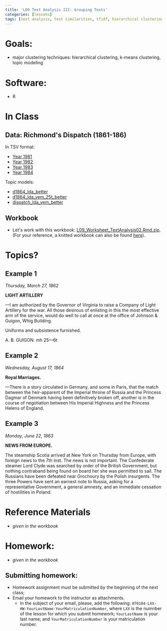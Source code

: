 ```yaml
---
title: 'L09 Text Analysis III: Grouping Texts'
categories: [lessons]
tags: [text analysis, text similarities, tfidf, hierarchical clustering, kmeans clustering, topic modeling]
---
```


# Goals:

- major clustering techniques: hierarchical clustering, k-means clustering, topic modeling

# Software:

- R

# In Class

## Data: Richmond's Dispatch (1861-186)

In TSV format:

- [Year 1981](../files/dispatch_1861_filtered.tsv)
- [Year 1982](../files/dispatch_1862_filtered.tsv)
- [Year 1983](../files/dispatch_1863_filtered.tsv)
- [Year 1984](../files/dispatch_1864_filtered.tsv)

Topic models:

- [d1864_lda_better](../files/d1864_lda_better.rda)
- [d1864_lda_vem_25t_better](../files/d1864_lda_vem_25t_better.rda)
- [dispatch_lda_vem_better](../files/dispatch_lda_vem_better.rda)

## Workbook

- Let's work with this workbook: [L09_Worksheet_TextAnalysis02.Rmd.zip](../files/L09_Worksheet_TextAnalysis03.Rmd.zip). (For your reference, a knitted workbook can also be found [here](../../L09_Worksheet.html)).

# Topics?

## Example 1

*Thursday, March 27, 1862*

**LIGHT ARTILLERY**

—I am authorized by the Governor of Virginia to raise a Company of Light Artillery for the war. All those desirous of enlisting in this the most effective arm of the service, would do well to call at once at the office of Johnson & Guigon, Whig Building.

Uniforms and subsistence furnished.

A. B. GUIGON. mh 25—6t

## Example 2

*Wednesday, August 17, 1864*

**Royal Marriages.**

—There is a story circulated in Germany, and some in Paris, that the match between the heir-apparent of the Imperial throne of Russia and the Princess Dagmar of Denmark having been definitively broken off, another is in the course of negotiation between His Imperial Highness and the Princess Helens of England.

## Example 3

*Monday, June 22, 1863*

**NEWS FROM EUROPE.**

The steamship Scotia arrived at New York on Thursday from Europe, with foreign news to the 7th inst. The news is not important. The Confederate steamer Lord Clyde was searched by order of the British Government, but nothing contraband being found on board her she was permitted to sail. The Russians have been defeated near Grochoury by the Polish insurgents. The three Powers have sent an earnest note to Russia, asking for a representative Government, a general amnesty, and an immediate cessation of hostilities in Poland.

# Reference Materials

* *given in the workbook*

# Homework:

* *given in the workbook*

## Submitting homework:

* Homework assignment must be submitted by the beginning of the next class;
* Email your homework to the instructor as attachments.
	*  In the subject of your email, please, add the following: `070184-LXX-HW-YourLastName-YourMatriculationNumber`, where `LXX` is the numnber of the lesson for which you submit homework; `YourLastName` is your last name; and `YourMatriculationNumber` is your matriculation number.